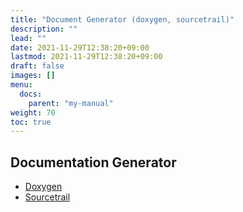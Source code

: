 ```yaml
---
title: "Document Generator (doxygen, sourcetrail)"
description: ""
lead: ""
date: 2021-11-29T12:38:20+09:00
lastmod: 2021-11-29T12:38:20+09:00
draft: false
images: []
menu: 
  docs:
    parent: "my-manual"
weight: 70
toc: true
---
```


## Documentation Generator

- [Doxygen](http://www.doxygen.jp/)
- [Sourcetrail](https://www.sourcetrail.com/documentation/)
